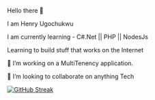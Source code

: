 Hello there 🤚 

I am Henry Ugochukwu

I am currently learning - C#.Net || PHP || NodesJs

Learning to build stuff that works on the Internet 

🔭 I’m working on a MultiTenency application.

👯 I’m looking to collaborate on anything Tech

[![GitHub Streak](https://github-readme-streak-stats.herokuapp.com?user=Henrymenez&exclude_days=Sun%2CSat)](https://git.io/streak-stats)
